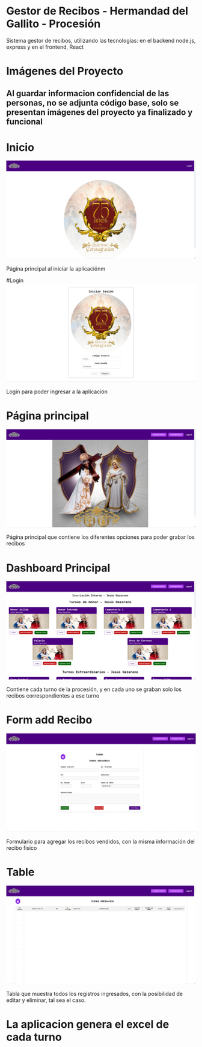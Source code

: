 # Gestor de Recibos - Hermandad del Gallito - Procesión

Sistema gestor de recibos, utilizando las tecnologías: en el backend node.js, express y en el frontend, React

# Imágenes del Proyecto
## Al guardar informacion confidencial de las personas, no se adjunta código base, solo se presentan imágenes del proyecto ya finalizado y funcional


# Inicio
![](https://github.com/dev-code-jr/Gestor-Recibos-Frontend/blob/main/imgRecibos/inicio.png?raw=true)

Página principal al iniciar la aplicaciónm

#Login
![](https://github.com/dev-code-jr/Gestor-Recibos-Frontend/blob/main/imgRecibos/login.png?raw=true)

Login para poder ingresar a la aplicación

# Página principal
![](https://github.com/dev-code-jr/Gestor-Recibos-Frontend/blob/main/imgRecibos/principal.png?raw=true)

Página principal que contiene los diferentes opciones para poder grabar los recibos

# Dashboard Principal 
![](https://github.com/dev-code-jr/Gestor-Recibos-Frontend/blob/main/imgRecibos/insJNIntDashboard.png?raw=true)

Contiene cada turno de la procesión, y en cada uno se graban solo los recibos correspondientes a ese turno

# Form add Recibo
![](https://github.com/dev-code-jr/Gestor-Recibos-Frontend/blob/main/imgRecibos/formAdd.png?raw=true)

Formulario para agregar los recibos vendidos, con la misma información del recibo fisico

# Table
![](https://github.com/dev-code-jr/Gestor-Recibos-Frontend/blob/main/imgRecibos/table.png?raw=true)

Tabla que muestra todos los registros ingresados, con la posibilidad de editar y eliminar, tal sea el caso.

# La aplicacion genera el excel de cada turno
